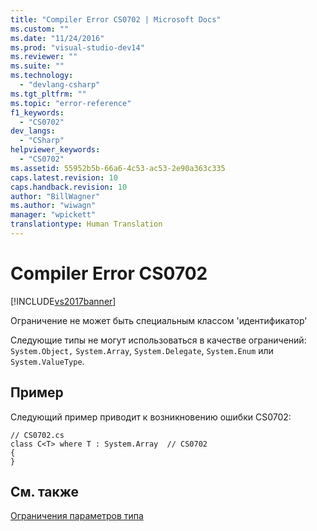 ```yaml
---
title: "Compiler Error CS0702 | Microsoft Docs"
ms.custom: ""
ms.date: "11/24/2016"
ms.prod: "visual-studio-dev14"
ms.reviewer: ""
ms.suite: ""
ms.technology: 
  - "devlang-csharp"
ms.tgt_pltfrm: ""
ms.topic: "error-reference"
f1_keywords: 
  - "CS0702"
dev_langs: 
  - "CSharp"
helpviewer_keywords: 
  - "CS0702"
ms.assetid: 55952b5b-66a6-4c53-ac53-2e90a363c335
caps.latest.revision: 10
caps.handback.revision: 10
author: "BillWagner"
ms.author: "wiwagn"
manager: "wpickett"
translationtype: Human Translation
---
```

# Compiler Error CS0702
[!INCLUDE[vs2017banner](../../../csharp/includes/vs2017banner.md)]

Ограничение не может быть специальным классом 'идентификатор'  
  
 Следующие типы не могут использоваться в качестве ограничений:  `System.Object,` `System.Array`, `System.Delegate`, `System.Enum` или `System.ValueType`.  
  
## Пример  
 Следующий пример приводит к возникновению ошибки CS0702:  
  
```  
// CS0702.cs  
class C<T> where T : System.Array  // CS0702  
{  
}  
```  
  
## См. также  
 [Ограничения параметров типа](../../../csharp/programming-guide/generics/constraints-on-type-parameters.md)